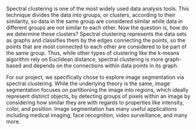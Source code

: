 Spectral clustering is one of the most widely used data analysis tools. This technique divides the data into groups, or clusters, according to their similarity, so data in the same group are considered similar while data in different groups are not similar to each other. Now the question is, how do we determine these clusters? Spectral clustering represents the data sets as graphs and classifies them by the edges connecting the points, so the points that are most connected to each other are considered to be part of the same group. Thus, while other types of clustering like the k-means algorithm rely on Euclidean distance, spectral clustering is more graph-based and depends on the connections within data points in its graph.

For our project, we specifically chose to explore image segmentation via spectral clustering. While the underlying theory is the same, image segmentation focuses on partitioning the image into regions, which ideally represent distinct objects, by detecting groups of pixels within an image by considering how similar they are with regards to properties like intensity, color, and position. Image segmentation has many useful applications including medical imaging, face recognition, video surveillance, and many more.
